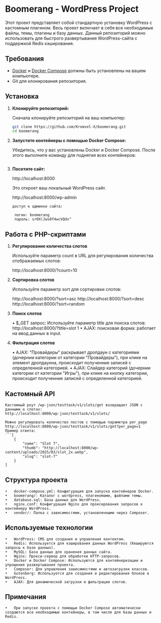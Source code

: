 # Boomerang - WordPress Project

Этот проект представляет собой стандартную установку WordPress с кастомным плагином. Весь проект включает в себя все необходимые файлы, темы, плагины и базу данных. Данный репозиторий можно использовать для быстрого развертывания WordPress-сайта с поддержкой Redis кэширования.


## Требования

- [Docker](https://www.docker.com/) и [Docker Compose](https://docs.docker.com/compose/) должны быть установлены на вашем компьютере.
- Git для клонирования репозитория.


## Установка

1. **Клонируйте репозиторий:**

   Сначала клонируйте репозиторий на ваш компьютер:
   
   ```bash
   git clone https://github.com/Kromvel-X/boomerang.git
   cd boomerang
   
2.	**Запустите контейнеры с помощью Docker Compose:**

    Убедитесь, что у вас установлены Docker и Docker Compose. После этого выполните команду для поднятия всех контейнеров:

    ```docker-compose up -d

3. **Посетите сайт:**

    http://localhost:8000

    Это откроет ваш локальный WordPress сайт.

    http://localhost:8000/wp-admin 

       доступ к админке сайта:

        логин: boomerang
        пароль: sr0X(Jws0f4wcVQdv^
 

## Работа с PHP-скриптами

1. **Регулирование количества слотов**

    Используйте параметр count в URL для регулирования количества отображаемых слотов:

    http://localhost:8000/?count=10


2. **Сортировка слотов**

    Используйте параметр sort для сортировки слотов:

    http://localhost:8000/?sort=asc
    http://localhost:8000/?sort=desc
    http://localhost:8000/?sort=random

3. **Поиск слотов**

    •	$_GET запрос: Используйте параметр title для поиска слотов: http://localhost:8000/?title=slot 1
    •	AJAX: поисковая форма: работает на ввод данных в input.

4. **Фильтрация слотов**

    •	AJAX: "Провайдеры" раскрывает дропдаун с категориями (дочернии категории от категории "Провайдеры"), при клике на элемент дропдаунна, происходит полученние записей с определенной категорией.
    •	AJAX: Слайдер категорий (дочернии категории от категории "Игры"), при клике на кнопку категории, происходит полученние записей с определенной категорией.


## Кастомный API ##

    Кастомный роут /wp-json/testtask/v1/slots/get возвращает JSON с данными о слотах:
    http://localhost:8000/wp-json/testtask/v1/slots/

    Можно регулировать количество постов с помощью параметра per_page
    http://localhost:8000/wp-json/testtask/v1/slots/get?per_page=1
    Пример ответа:
    ```[
        {
            "name": "Slot 7",
            "thumb": "http://localhost:8000/wp-content/uploads/2025/03/slot_2x.webp",
            "slug": "slot-7"
        }
    ]
    

## Структура проекта

    •	docker-compose.yml: Конфигурация для запуска контейнеров Docker.
    •	boomerang/: Каталог с wordpress, плагиномами, файлами темы.
    •	database.sql: База данных для WordPress.
    •	nginx.conf: Конфигурация Nginx для проксирования запросов к контейнеру WordPress.
    •	vendor/: Папка с зависимостями, установленными через Composer.

    
## Используемые технологии
    •	WordPress: CMS для создания и управления контентом.
	•	Redis: Используется для кэширования данных WordPress (Кешируются запросы к базе данных).
	•	MySQL: База данных для хранения данных сайта.
	•	Nginx: Прокси-сервер для обработки HTTP-запросов.
	•	Docker и Docker Compose: Используются для контейнеризации и упрощения развертывания проекта.
	•	Composer: Для управления зависимостями и автозагрузки классов.
	•	Gutenberg: Используется для создания и редактирования блоков в WordPress.
	•	AJAX: Для динамической загрузки и фильтрации слотов.


## Примечания
	•	При запуске проекта с помощью Docker Compose автоматически создаются все необходимые контейнеры, в том числе для базы данных и Redis.